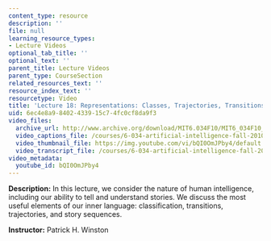 ```yaml
---
content_type: resource
description: ''
file: null
learning_resource_types:
- Lecture Videos
optional_tab_title: ''
optional_text: ''
parent_title: Lecture Videos
parent_type: CourseSection
related_resources_text: ''
resource_index_text: ''
resourcetype: Video
title: 'Lecture 18: Representations: Classes, Trajectories, Transitions'
uid: 6ec4e8a9-8402-4339-15c7-4fc0cf8da9f3
video_files:
  archive_url: http://www.archive.org/download/MIT6.034F10/MIT6_034F10_lec18_300k.mp4
  video_captions_file: /courses/6-034-artificial-intelligence-fall-2010/d766fa7a789f5ec780f9df6258d336d5_bQI0OmJPby4.vtt
  video_thumbnail_file: https://img.youtube.com/vi/bQI0OmJPby4/default.jpg
  video_transcript_file: /courses/6-034-artificial-intelligence-fall-2010/0c98542b841b2aa8678b10de0db7487c_bQI0OmJPby4.pdf
video_metadata:
  youtube_id: bQI0OmJPby4
---
```


**Description:** In this lecture, we consider the nature of human intelligence, including our ability to tell and understand stories. We discuss the most useful elements of our inner language: classification, transitions, trajectories, and story sequences.

**Instructor:** Patrick H. Winston